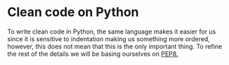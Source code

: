 # Clean code on Python
To write clean code in Python, the same language makes it easier for us since it is sensitive to indentation making us something more ordered, however, this does not mean that this is the only important thing. To refine the rest of the details we will be basing ourselves on [ PEP8.](https://www.python.org/dev/peps/pep-0008/ " PEP8.")